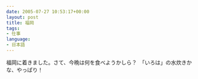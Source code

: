 ```yaml
---
date: 2005-07-27 10:53:17+00:00
layout: post
title: 福岡
tags:
- 仕事
language:
- 日本語
---
```


福岡に着きました。さて、今晩は何を食べようかしら？　「いろは」の水炊きかな、やっぱり！
